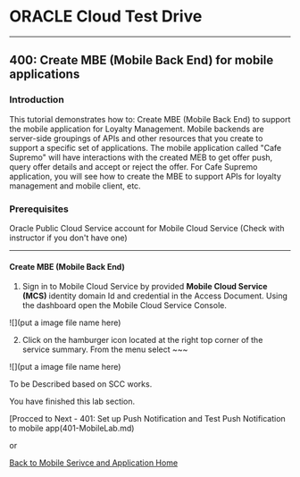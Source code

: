 # ORACLE Cloud Test Drive #
-----
## 400: Create MBE (Mobile Back End) for mobile applications ##

### Introduction ###
This tutorial demonstrates how to:
Create MBE (Mobile Back End) to support the mobile application for Loyalty Management. Mobile backends are server-side groupings of APIs and other resources that you create to support a specific set of applications. The mobile application called "Cafe Supremo" will have interactions with the created MEB to get offer push, query offer details and accept or reject the offer. For Cafe Supremo application, you will see how to create the MBE to support APIs for loyalty management and mobile client, etc.

### Prerequisites ###
Oracle Public Cloud Service account for Mobile Cloud Service (Check with instructor if you don't have one)

----

#### Create MBE (Mobile Back End) ####

1. Sign in to Mobile Cloud Service by provided **Mobile Cloud Service \(MCS\)** identity domain Id and credential in the Access Document. Using the dashboard open the Mobile Cloud Service Console.

![](put a image file name here)

2. Click on the hamburger icon located at the right top corner of the service summary. From the 
menu select ~~~

![](put a image file name here)

To be Described based on SCC works.

You have finished this lab section.

[Procced to Next - 401: Set up Push Notification and Test Push Notification to mobile app(401-MobileLab.md)

or

[Back to Mobile Serivce and Application Home](README.md)
